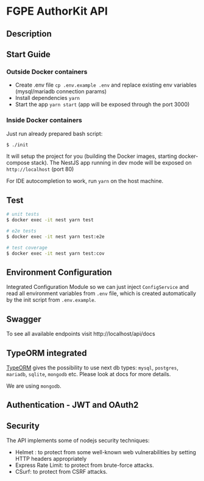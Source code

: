 # FGPE AuthorKit API

## Description

## Start Guide

### Outside Docker containers

- Create .env file `cp .env.example .env` and replace existing env variables
  (mysql/mariadb connection params)
- Install dependencies `yarn`
- Start the app `yarn start` (app will be exposed through the port 3000)

### Inside Docker containers

Just run already prepared bash script:
```bash
$ ./init
```
It will setup the project for you (building the Docker images, starting docker-compose stack).
The NestJS app running in dev mode will be exposed on `http://localhost` (port 80)

For IDE autocompletion to work, run `yarn` on the host machine.

## Test

```bash
# unit tests
$ docker exec -it nest yarn test

# e2e tests
$ docker exec -it nest yarn test:e2e

# test coverage
$ docker exec -it nest yarn test:cov
```

## Environment Configuration

Integrated Configuration Module so we can just inject `ConfigService`
and read all environment variables from `.env` file, which is created automatically by the init script from `.env.example`.

## Swagger

To see all available endpoints visit http://localhost/api/docs

## TypeORM integrated

[TypeORM](http://typeorm.io/) gives the possibility to use next db types:
`mysql`, `postgres`, `mariadb`, `sqlite`, `mongodb` etc. Please look at docs for more details.

We are using `mongodb`.

## Authentication - JWT and OAuth2

## Security
The API implements some of nodejs security techniques:
 * Helmet : to protect from some well-known web vulnerabilities by setting HTTP headers appropriately
 * Express Rate Limit: to protect from brute-force attacks.
 * CSurf: to protect from CSRF attacks.